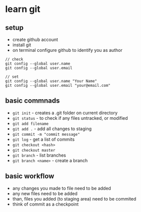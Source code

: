 # learn git

## setup

- create github account
- install git
- on terminal configure github to identify you as author

```
// check
git config --global user.name
git config --global user.email

// set
git config --global user.name "Your Name"
git config --global user.email "your@email.com"
```

## basic commnads

- `git init` - creates a .git folder on current directory
- `git status` - to check if any files untracked, or modified
- `git add filename`
- `git add .` - add all changes to staging
- `git commit -m "commit message"`
- `git log` - get a list of commits
- `git checkout <hash>`
- `git checkout master`
- `git branch` - list branches
- `git branch <name>` - create a branch

## basic workflow

- any changes you made to file need to be added
- any new files need to be added
- than, files you added (to staging area) need to be commited
- think of commit as a checkpoint
